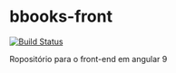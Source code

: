 # bbooks-front

[![Build Status](https://travis-ci.org/TCC2020/bbooks-front.svg?branch=develop)](https://travis-ci.org/TCC2020/bbooks-front)

Ropositório para o front-end em angular 9

